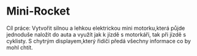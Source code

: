 # Mini-Rocket
Cíl práce:  Vytvořit silnou a lehkou elektrickou mini motorku,která půjde jednoduše  naložit do auta a využít jak k jízdě s motorkáři, tak při jízdě s cyklisty. S chytrým displayem,který řidiči předá všechny informace co by mohl chtít.
